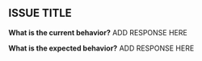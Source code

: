 ## ISSUE TITLE
**What is the current behavior?**
ADD RESPONSE HERE

**What is the expected behavior?**
ADD RESPONSE HERE

